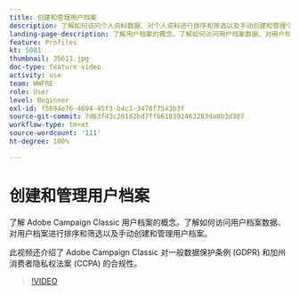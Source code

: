 ```yaml
---
title: 创建和管理用户档案
description: 了解如何访问个人资料数据、对个人资料进行排序和筛选以及手动创建和管理个人资料。了解对一般数据保护条例 (GDPR) 和加州消费者隐私权法案 (CCPA) 的合规性。
landing-page-description: 了解用户档案的概念。了解如何访问用户档案数据、对用户档案进行排序和筛选以及手动创建和管理用户档案。了解 GDPR 和 CCPA。
feature: Profiles
kt: 5081
thumbnail: 35611.jpg
doc-type: feature video
activity: use
team: WWFRE
role: User
level: Beginner
exl-id: f5694e76-4694-45f3-b4c1-3478f7543b3f
source-git-commit: 7d63f43c26182bd7ffb618392463283da0b3d307
workflow-type: tm+mt
source-wordcount: '111'
ht-degree: 100%

---
```


# 创建和管理用户档案

了解 Adobe Campaign Classic 用户档案的概念。了解如何访问用户档案数据、对用户档案进行排序和筛选以及手动创建和管理用户档案。

此视频还介绍了 Adobe Campaign Classic 对一般数据保护条例 (GDPR) 和加州消费者隐私权法案 (CCPA) 的合规性。

>[!VIDEO](https://video.tv.adobe.com/v/35611?quality=12)
